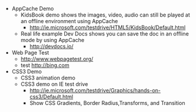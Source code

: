 * AppCache Demo
	* KidsBook demo shows the images, video, audio can still be played at an offline environment using AppCache
		* http://ie.microsoft.com/testdrive/HTML5/KidsBook/Default.html
	* Real life example Dev Docs shows you can save the doc in an offline mode by using AppCache
		* http://devdocs.io/
* Web Page Test
	* http://www.webpagetest.org/
	* test http://bing.com 
* CSS3 Demo
	* CSS3 animation demo
	* CSS3 demo on IE test drive
		* http://ie.microsoft.com/testdrive/Graphics/hands-on-css3/Default.html
		* Show CSS Gradients, Border Radius,Transforms,  and Transition


 
